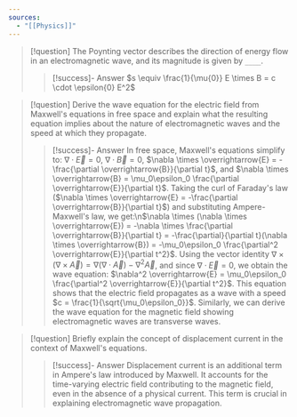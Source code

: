 ```yaml
---
sources:
  - "[[Physics]]"
---
```

> [!question] The Poynting vector describes the direction of energy flow in an electromagnetic wave, and its magnitude is given by  `____`.
>> [!success]- Answer
>> $s \equiv \frac{1}{\mu{0}} E \times B = c \cdot \epsilon{0} E^2$

> [!question] Derive the wave equation for the electric field from Maxwell's equations in free space and explain what the resulting equation implies about the nature of electromagnetic waves and the speed at which they propagate.
>> [!success]- Answer
>> In free space, Maxwell's equations simplify to: $\nabla \cdot \overrightarrow{E} = 0$, $\nabla \cdot \overrightarrow{B} = 0$, $\nabla \times \overrightarrow{E} = -\frac{\partial \overrightarrow{B}}{\partial t}$, and $\nabla \times \overrightarrow{B} = \mu_0\epsilon_0 \frac{\partial \overrightarrow{E}}{\partial t}$. Taking the curl of Faraday's law ($\nabla \times \overrightarrow{E} = -\frac{\partial \overrightarrow{B}}{\partial t}$) and substituting Ampere-Maxwell's law, we get:\n$\nabla \times (\nabla \times \overrightarrow{E}) = -\nabla \times \frac{\partial \overrightarrow{B}}{\partial t} = -\frac{\partial}{\partial t}(\nabla \times \overrightarrow{B}) = -\mu_0\epsilon_0 \frac{\partial^2 \overrightarrow{E}}{\partial t^2}$. Using the vector identity $\nabla \times (\nabla \times \overrightarrow{A}) = \nabla(\nabla \cdot \overrightarrow{A}) - \nabla^2 \overrightarrow{A}$, and since $\nabla \cdot \overrightarrow{E} = 0$, we obtain the wave equation: $\nabla^2 \overrightarrow{E} = \mu_0\epsilon_0 \frac{\partial^2 \overrightarrow{E}}{\partial t^2}$. This equation shows that the electric field propagates as a wave with a speed $c = \frac{1}{\sqrt{\mu_0\epsilon_0}}$. Similarly, we can derive the wave equation for the magnetic field showing electromagnetic waves are transverse waves.

> [!question] Briefly explain the concept of displacement current in the context of Maxwell's equations.
>> [!success]- Answer
>> Displacement current is an additional term in Ampere's law introduced by Maxwell. It accounts for the time-varying electric field contributing to the magnetic field, even in the absence of a physical current. This term is crucial in explaining electromagnetic wave propagation.

